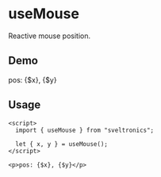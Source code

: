 # useMouse

Reactive mouse position.

## Demo

<script>
  import { useMouse } from "sveltronics";

  let { x, y } = useMouse();
</script>

<p>pos: {$x}, {$y}</p>

## Usage

```svelte
<script>
  import { useMouse } from "sveltronics";

  let { x, y } = useMouse();
</script>

<p>pos: {$x}, {$y}</p>
```
